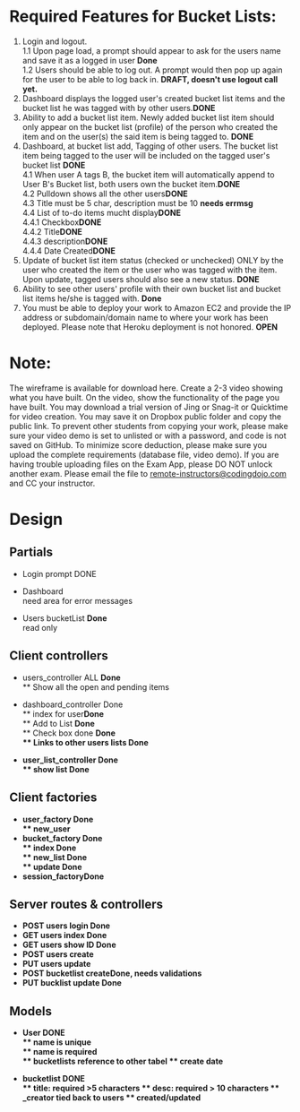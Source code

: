 # Required Features for Bucket Lists:

1. Login and logout.<br>
1.1 Upon page load, a prompt should appear to ask for the users name and save it as a logged in user  <b>Done</b><br>
1.2 Users should be able to log out.  A prompt would then pop up again for the user to be able to log back in. <b>DRAFT, doesn't use logout call yet.</b>
2. Dashboard displays the logged user's created bucket list items and the bucket list he was tagged with by other users.<b>DONE</b><br>
3. Ability to add a bucket list item. Newly added bucket list item should only appear on the bucket list (profile) of the person who created the item and on the user(s) the said item is being tagged to. <b>DONE</b><br>
4. Dashboard, at bucket list add, Tagging of other users. The bucket list item being tagged to the user will be included on the tagged user's bucket list  <b>DONE</b><br>
   4.1 When user A tags B, the bucket item will automatically append to User B's Bucket list, both users own the bucket item.<b>DONE</b><br>
   4.2 Pulldown shows all the other users<b>DONE</b><br>
   4.3 Title must be 5 char, description must be 10 <b> needs errmsg </b></br>
   4.4 List of to-do items mucht display<b>DONE</b><br>
    4.4.1 Checkbox<b>DONE</b><br>
    4.4.2 Title<b>DONE</b><br>
    4.4.3 description<b>DONE</b><br>
    4.4.4 Date Created<b>DONE</b><br>
5. Update of bucket list item status (checked or unchecked) ONLY by the user who created the item or the user who was tagged with the item. Upon update, tagged users should also see a new status. <b>DONE</b><br>
6. Ability to see other users' profile with their own bucket list and bucket list items he/she is tagged with.
 <b>Done</b>
7. You must be able to deploy your work to Amazon EC2 and provide the IP address or subdomain/domain name to where your work has been deployed. Please note that Heroku deployment is not honored. <b>OPEN</b>

# Note:

The wireframe is available for download here.
Create a 2-3 video showing what you have built. On the video, show the functionality of the page you have built. You may download a trial version of Jing or Snag-it or Quicktime for video creation. You may save it on Dropbox public folder and  copy the public link.
To prevent other students from copying your work, please make sure your video demo is set to unlisted or with a password, and code is not saved on GitHub.
To minimize score deduction, please make sure you upload the complete requirements (database file, video demo).
If you are having trouble uploading files on the Exam App, please DO NOT unlock another exam. Please email the file to remote-instructors@codingdojo.com and CC your instructor.

# Design

## Partials
* Login prompt  DONE
* Dashboard  <br>
    need area for error messages

* Users bucketList <b>Done</b><br>
    read only<br>

## Client controllers
* users_controller ALL <b>Done</b><br>
** Show all the open and pending items

* dashboard_controller Done<br>
** index for user<b>Done</b><br>
** Add to List <b>Done</b><br>
** Check box done <b>Done<b><br>
** Links to other users lists <b>Done<b><br>
* user_list_controller Done<br>
** show list  Done<br>


## Client factories
* user_factory  <b>Done</b><br>
** new_user <br>
* bucket_factory  <b>Done</b><br>
** index   <b>Done</b> <br>
** new_list <b>Done</b><br>
** update <b>Done</b><br>
* session_factory<b>Done</b><br>

## Server routes & controllers
* POST users login  <b>Done</b>
* GET users index  <b>Done</b>
* GET users show ID  <b>Done</b>
* POST users create
* PUT users update
* POST bucketlist create<b>Done, needs validations</b>
* PUT bucklist update <b>Done</b>

## Models
* User  <b>DONE</b><br>
** name is unique<br>
** name is required<br>
** bucketlists reference to other tabel
** create date<br>

* bucketlist   <b>DONE</b><br>
** title: required >5 characters
** desc: required > 10 characters
** _creator tied back to users
** created/updated <br>
